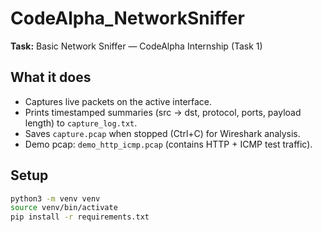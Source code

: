 # CodeAlpha_NetworkSniffer

**Task:** Basic Network Sniffer — CodeAlpha Internship (Task 1)

## What it does
- Captures live packets on the active interface.
- Prints timestamped summaries (src → dst, protocol, ports, payload length) to `capture_log.txt`.
- Saves `capture.pcap` when stopped (Ctrl+C) for Wireshark analysis.
- Demo pcap: `demo_http_icmp.pcap` (contains HTTP + ICMP test traffic).

## Setup
```bash
python3 -m venv venv
source venv/bin/activate
pip install -r requirements.txt

